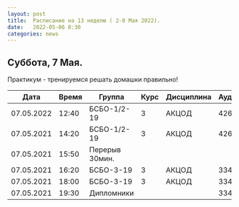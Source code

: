 ```yaml
---
layout: post
title:  Расписание на 13 неделю ( 2-8 Мая 2022).
date:   2022-05-06 8:30
categories: news
---
```


## Суббота, 7 Мая.
Практикум - тренируемся решать домашки правильно!

| Дата          | Время   | Группа        | Курс | Дисциплина  | Аудитория | Материалы |
| ------------- | ------- | ------------- | ---- | ----------- | --------- | --------- |
|07.05.2022     |12:40    |БСБО-1/2-19    |3     |АКЦОД        |   426а    |           |
|07.05.2021     |14:20    |БСБО-1/2-19    |3     |АКЦОД        |   426а    |           |
|07.05.2021     |15:50    |Перерыв 30мин. |      |             |           |           |
|07.05.2021     |16:20    |БСБО-3-19      |3     |АКЦОД        |   334     |           |
|07.05.2021     |18:00    |БСБО-3-19      |3     |АКЦОД        |   334     |           |
|07.05.2021     |19:30    |Дипломники     |      |             |   334     |           |
